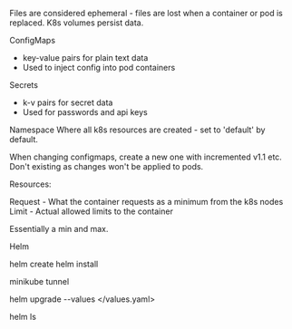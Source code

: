 Files are considered ephemeral - files are lost when a container or pod is replaced.
K8s volumes persist data.

ConfigMaps

- key-value pairs for plain text data
- Used to inject config into pod containers

Secrets

- k-v pairs for secret data
- Used for passwords and api keys

Namespace
Where all k8s resources are created - set to 'default' by default.

When changing configmaps, create a new one with incremented v1.1 etc. Don't existing as changes won't be applied to pods.

Resources:

Request - What the container requests as a minimum from the k8s nodes
Limit - Actual allowed limits to the container

Essentially a min and max.

Helm

helm create <chart name>
helm install <release-name> <helm chart folder>

minikube tunnel

helm upgrade <release-name> <helm chart folder> --values </values.yaml>

helm ls